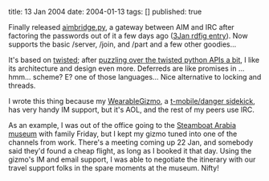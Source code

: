 title: 13 Jan 2004
date: 2004-01-13
tags: []
published: true

Finally released
<a href="http://dev.w3.org/cvsweb/2001/palmagent/aimbridge.py?rev=HEAD&content-type=text/x-cvsweb-markup">aimbridge.py</a>, a gateway between AIM and IRC after factoring the passwords out of it a few days ago (<a href="http://rdfig.xmlhack.com/2004/01/03/2004-01-03.html#1073171395.356661">3Jan rdfig entry</a>). Now supports the basic /server, /join, and /part and a few other goodies...

<p> <p> It's based on <a href="http://www.twistedmatrix.com/">twisted</a>; after <a href="http://www.ilrt.bris.ac.uk/discovery/chatlogs/rdfig/2004-01-04.html#T01-42-46">puzzling over the twisted python APIs a bit</a>, I like its architecture and design even more. Deferreds are like promises in ... hmm... scheme? E? one of those languages... Nice alternative to locking and threads.

<p> <p> I wrote this thing because my <a href="http://dm93.org/z2001/WearableGizmo">WearableGizmo</a>, a <a href="http://www.amazon.com/exec/obidos/tg/detail/-/B0000A0AZC/danconnollyA/">t-mobile/danger sidekick</a>, has very handy IM support, but it's AOL, and the rest of my peers use IRC.

<p> <p> As an example, I was out of the office going to the <a href="http://www.1856.com/">Steamboat Arabia museum</a> with family Friday, but I kept my gizmo tuned into one of the channels from work. There's a meeting coming up 22 Jan, and somebody said they'd found a cheap flight, as long as I booked it that day. Using the gizmo's IM and email support, I was able to negotiate the itinerary with our travel support folks in the spare moments at the museum. Nifty!




